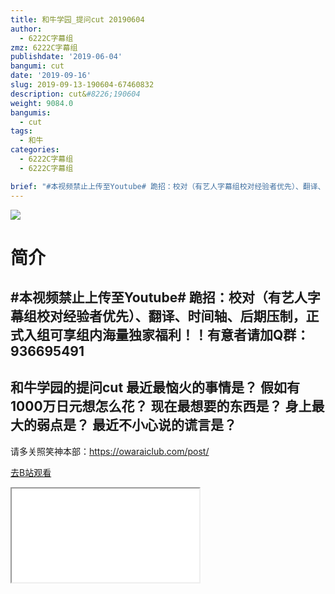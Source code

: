 ```yaml
---
title: 和牛学园_提问cut 20190604
author:
  - 6222C字幕组
zmz: 6222C字幕组
publishdate: '2019-06-04'
bangumi: cut
date: '2019-09-16'
slug: 2019-09-13-190604-67460832
description: cut&#8226;190604
weight: 9084.0
bangumis: 
  - cut
tags:
  - 和牛
categories:
  - 6222C字幕组
  - 6222C字幕组

brief: "#本视频禁止上传至Youtube# 跪招：校对（有艺人字幕组校对经验者优先）、翻译、时间轴、后期压制，正式入组可享组内海量独家福利！！有意者请加Q群：936695491 ---------------------- 和牛学园的提问cut 最近最恼火的事情是？ 假如有1000万日元想怎么花？ 现在最想要的东西是？ 身上最大的弱点是？ 最近不小心说的谎言是？ ----------------------- 请多关照笑神本部：https://owaraiclub.com/post/"
---
```

![](https://raw.githubusercontent.com/tcgriffith/owaraisite/master/static/tmpimg/7cfe256d9bbe059bc2a32c0766de356fa2f09d97.jpg.480.jpg)
# 简介  
#本视频禁止上传至Youtube#
跪招：校对（有艺人字幕组校对经验者优先）、翻译、时间轴、后期压制，正式入组可享组内海量独家福利！！有意者请加Q群：936695491
----------------------
和牛学园的提问cut
最近最恼火的事情是？
假如有1000万日元想怎么花？
现在最想要的东西是？
身上最大的弱点是？
最近不小心说的谎言是？
-----------------------
请多关照笑神本部：https://owaraiclub.com/post/  

[去B站观看](https://www.bilibili.com/video/av67460832/)
<div class ="resp-container"><iframe class="testiframe" src="//player.bilibili.com/player.html?aid=67460832"", scrolling="no", allowfullscreen="true" > </iframe></div> 
